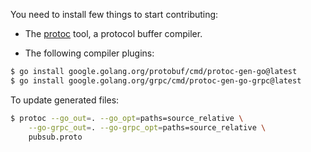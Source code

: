 
You need to install few things to start contributing:

- The [protoc](https://protobuf.dev/installation/) tool, a protocol buffer compiler.

- The following compiler plugins:

```bash
$ go install google.golang.org/protobuf/cmd/protoc-gen-go@latest
$ go install google.golang.org/grpc/cmd/protoc-gen-go-grpc@latest
```
To update generated files:

```bash
$ protoc --go_out=. --go_opt=paths=source_relative \
    --go-grpc_out=. --go-grpc_opt=paths=source_relative \
    pubsub.proto
```